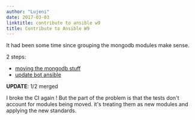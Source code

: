 ```yaml
---
author: "Lujeni"
date: 2017-03-03
linktitle: contribute to ansible w9
title: Contribute to Ansible W9
---
```

It had been some time since grouping the mongodb modules make sense.

2 steps:

- [moving the mongodb stuff](https://github.com/ansible/ansible/pull/22187)
- [update bot ansible](https://github.com/ansible/ansibullbot/pull/397#event-984269667)


**UPDATE**: 1/2 merged

I broke the CI again ! But the part of the problem is that the tests don't account for modules being moved. it's treating them as new modules and applying the new standards.
